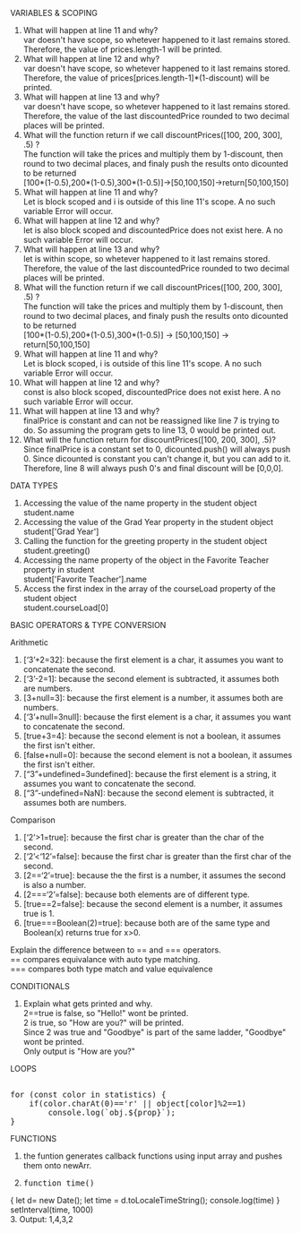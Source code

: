 VARIABLES & SCOPING  
1. What will happen at line 11 and why?   
  var doesn't have scope, so whetever happened to it last remains stored.
  Therefore, the value of prices.length-1 will be printed.  
2. What will happen at line 12 and why?  
  var doesn't have scope, so whetever happened to it last remains stored.
  Therefore, the value of prices[prices.length-1]*(1-discount) will be printed.  
3. What will happen at line 13 and why?  
  var doesn't have scope, so whetever happened to it last remains stored.
  Therefore, the value of the last discountedPrice rounded to two decimal places will be printed.  
4. What will the function return if we call discountPrices([100, 200, 300], .5) ?  
  The function will take the prices and multiply them by 1-discount, then round to two decimal places, 
  and finaly push the results onto dicounted to be returned   
  [100*(1-0.5),200*(1-0.5),300*(1-0.5)]->[50,100,150]->return[50,100,150]  
5. What will happen at line 11 and why?  
  Let is block scoped and i is outside of this line 11's scope. 
  A no such variable Error will occur.  
6. What will happen at line 12 and why?  
  let is also block scoped and discountedPrice does not exist here. 
  A no such variable Error will occur.  
7. What will happen at line 13 and why?  
  let is within scope, so whetever happened to it last remains stored.
  Therefore, the value of the last discountedPrice rounded to two decimal places will be printed.  
8. What will the function return if we call discountPrices([100, 200, 300], .5) ?  
  The function will take the prices and multiply them by 1-discount, then round to two decimal places, 
  and finaly push the results onto dicounted to be returned  
  [100*(1-0.5),200*(1-0.5),300*(1-0.5)] -> [50,100,150] -> return[50,100,150]  
9. What will happen at line 11 and why?  
  Let is block scoped, i is outside of this line 11's scope. 
  A no such variable Error will occur.  
10. What will happen at line 12 and why?  
  const is also block scoped, discountedPrice does not exist here. 
  A no such variable Error will occur.  
11. What will happen at line 13 and why?  
  finalPrice is constant and can not be reassigned like line 7 is trying to do. 
  So assuming the program gets to line 13, 0 would be printed out.  
12. What will the function return for discountPrices([100, 200, 300], .5)?  
  Since finalPrice is a constant set to 0, dicounted.push() will always push 0.
  Since dicounted is constant you can't change it, but you can add to it. 
  Therefore, line 8 will always push 0's and final discount will be [0,0,0].  

DATA TYPES
1. Accessing the value of the name property in the student object  
  student.name  
2. Accessing the value of the Grad Year property in the student object  
  student['Grad Year']  
3. Calling the function for the greeting property in the student object  
  student.greeting()  
4. Accessing the name property of the object in the Favorite Teacher property in student  
  student['Favorite Teacher'].name  
5. Access the first index in the array of the courseLoad property of the student object  
  student.courseLoad[0]  

BASIC OPERATORS & TYPE CONVERSION  

Arithmetic  
  1. [‘3’+2=32]: because the first element is a char, it assumes you want to concatenate the second.  
  2. [‘3’-2=1]: because the second element is subtracted, it assumes both are numbers.  
  3. [3+null=3]: because the first element is a number, it assumes both are numbers.  
  4. [‘3’+null=3null]: because the first element is a char, it assumes you want to concatenate the second.  
  5. [true+3=4]: because the second element is not a boolean, it assumes the first isn't either.  
  6. [false+null=0]: because the second element is not a boolean, it assumes the first isn't either.  
  7. [“3”+undefined=3undefined]: because the first element is a string, it assumes you want to concatenate the second.  
  8. [“3”-undefined=NaN]: because the second element is subtracted, it assumes both are numbers.  
  
Comparison  
  1. [‘2’>1=true]: because the first char is greater than the char of the second.  
  2. [‘2’<‘12’=false]: because the first char is greater than the first char of the second.  
  3. [2==‘2’=true]: because the the first is a number, it assumes the second is also a number.  
  4. [2===‘2’=false]: because both elements are of different type.  
  5. [true==2=false]: because the second element is a number, it assumes true is 1.  
  6. [true===Boolean(2)=true]: because both are of the same type and Boolean(x) returns true for x>0.  

Explain the difference between to == and === operators.  
    == compares equivalance with auto type matching.  
    === compares both type match and value equivalence  

CONDITIONALS
  1. Explain what gets printed and why.  
  2==true is false, so "Hello!" wont be printed.  
  2 is true, so "How are you?" will be printed.  
  Since 2 was true and "Goodbye" is part of the same ladder, "Goodbye" wont be printed.  
  Only output is "How are you?"  

LOOPS  
<pre>  
for (const color in statistics) {  
    if(color.charAt(0)=='r' || object[color]%2==1)  
        console.log(`obj.${prop}`);  
}</pre>  
  
FUNCTIONS  
  1. the funtion generates callback functions using input array and pushes them onto newArr.  
  2. <pre>function time()
  {   let d= new Date();
      let time = d.toLocaleTimeString();
      console.log(time)
  }
  setInterval(time, 1000)</pre>  
  3. Output: 1,4,3,2  
  
